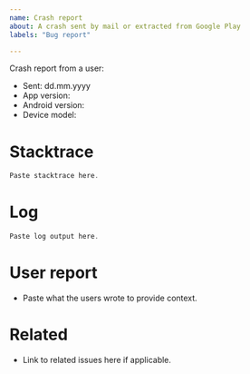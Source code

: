 ```yaml
---
name: Crash report
about: A crash sent by mail or extracted from Google Play
labels: "Bug report"

---
```


Crash report from a user:

- Sent: dd.mm.yyyy
- App version:
- Android version:
- Device model:

# Stacktrace
``` java
Paste stacktrace here.
```

# Log
``` java
Paste log output here.
```

# User report
- Paste what the users wrote to provide context.

# Related
- Link to related issues here if applicable.

